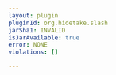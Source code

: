 ```yaml
---
layout: plugin
pluginId: org.hidetake.slash
jarSha1: INVALID
isJarAvailable: true
error: NONE
violations: []

---
```

